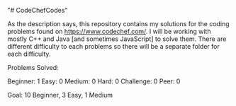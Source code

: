 "# CodeChefCodes"

As the description says, this repository contains my solutions for the
coding problems found on https://www.codechef.com/. I will be working with
mostly C++ and Java [and sometimes JavaScript] to solve them. There are
different difficulty to each problems so there will be a separate folder
for each difficulty.

Problems Solved:

Beginner:   1
Easy:       0
Medium:     0
Hard:       0
Challenge:  0
Peer:       0

Goal: 10 Beginner, 3 Easy, 1 Medium
